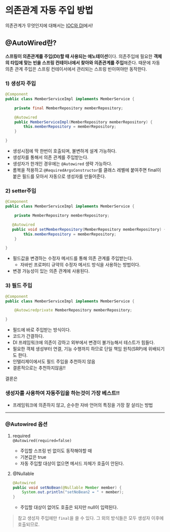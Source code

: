 # 의존관계 자동 주입 방법

의존관계가 무엇인지에 대해서는 [IOC와 DI](https://github.com/MJeong00/TIL/blob/main/IOC%EC%99%80%20DI.md)에서!

## @AutoWired란?
**스프링이 의존관계를 주입(DI)할 때 사용되는 애노테이션**이다. 
의존주입에 필요한 **객체의 타입에 맞는 빈을 스프링 컨테이너에서 찾아와 의존관계를 주입**해준다. 
때문에 자동 의존 관계 주입은 스프링 컨테이서에서 관리되는 스프링 빈이여야만 동작한다.  
    
    
### 1) 생성자 주입
```java
@Component
public class MemberServiceImpl implements MemberService {

    private final MemberRepository memberRepository;

    @Autowired
    public MemberServiceImpl(MemberRepository memberRepository) {
        this.memberRepository = memberRepository;
    }

}
```
* 생성시점에 딱 한번이 호출되며, 불변하게 설계 가능하다. 
* 생성자를 통해서 의존 관계를 주입받는다.
* 생성자가 한개인 경우에는 `@Autowired` 생략 가능하다.
* 롬복을 적용하고 `@RequiredArgsConstructor`를 클래스 레벨에 붙여주면 final이 붙은 필드를 모아서 자동으로 생성자를 만들어준다.

### 2) setter주입
```java
@Component
public class MemberServiceImpl implements MemberService {

    private MemberRepository memberRepository;

   @Autowired
   public void setMemberRepository(MemberRepository memberRepository) {
        this.memberRepository = memberRepository;
    }

}
```
* 필드값을 변경하는 수정자 메서드를 통해 의존 관계를 주입받는다.
  * 자바빈 프로퍼티 규약의 수정자 메서드 방식을 사용하는 방법이다.
* 변경 가능성이 있는 의존 관계에 사용된다.
 
 
### 3) 필드 주입
```java
@Component
public class MemberServiceImpl implements MemberService {

    @Autowiredprivate MemberRepository memberRepository;

}
```
* 필드에 바로 주입받는 방식이다.
* 코드가 간결하다.
* DI 프레임워크에 의존이 강하고 외부에서 변경이 불가능해서 테스트가 힘들다.
* 필요한 객체 생성부터 연결, 기능 수행까지 하므로 단일 책임 원칙(SRP)에 위배되기도 한다.
* 인텔리제이에서도 필드 주입을 추천하지 않음
* 결론적으로는 추천하지않음!!  


  
결론은
### 생성자를 사용하여 자동주입을 하는것이 가장 베스트!!
* 프레임워크에 의존하지 않고, 순수한 자바 언어의 특징을 가장 잘 살리는 방법
-------------------------------------------

### @Autowired 옵션

1) required   
    `@Autowired(required=false)`
    * 주입할 스프링 빈 없이도 동작해야할 때
    * 기본값은 true
    * 자동 주입할 대상이 없으면 메서드 자체가 호출이 안된다.
  
2) @Nullable   
    ```java
    @Autowired
    public void setNoBean(@Nullable Member member) {
        System.out.println("setNoBean2 = " + member);
    }
    ```
    * 주입할 대상이 없어도 호출은 되지만 null이 입력된다.


> 참고
> 생성자 주입에만 `final`을 쓸 수 있다. 그 외의 방식들은 모두 생성자 이후에 호출되므로.
